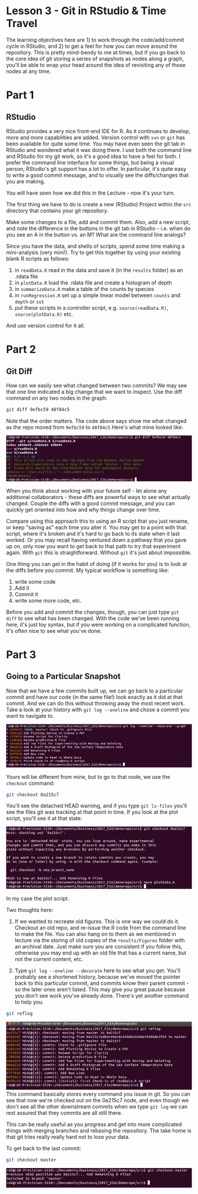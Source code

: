 # Lesson 3 - Git in RStudio & Time Travel



The learning objectives here are 1) to work through the code/add/commit cycle in RStudio, and 2) to get a feel for how you can move around the repository. This is pretty mind-bendy to me at times, but if you go back to the core idea of git storing a series of snapshots as nodes along a graph, you'll be able to wrap your head around the idea of revisiting any of those nodes at any time.

# Part 1
## RStudio
RStudio provides a very nice front-end IDE for R. As it continues to develop, more and more capabilities are added. Version control with ```svn``` or ```git``` has been available for quite some time. You may have even seen the git tab in RStudio and wondered what it was doing there. I use both the command line and RStudio for my git work, so it's a good idea to have a feel for both. I prefer the command line interface for some things, but being a visual person, RStudio's git support has a lot to offer. In particular, it's quite easy to write a good commit message, and to visually see the diffs/changes that you are making.

You will have seen how we did this in the Lecture - now it's your turn. 

The first thing we have to do is create a new (RStudio) Project within the ```src``` directory that contains your git repository. 

Make some changes to a file, add and commit them. Also, add a new script, and note the difference in the buttons in the git tab in RStudio - i.e. when do you see an A in the button vs. an M? What are the command line analogs?

Since you have the data, and shells of scripts, spend some time making a mini-analysis (very mini!). Try to get this together by using your existing blank R scripts as follows:

1. in ```readData.R``` read in the data and save it (in the ```results``` folder) as an .rdata file
2. in ```plotData.R``` load the .rdata file and create a histogram of depth
3. in ```summarizeData.R``` make a table of the counts by species
4. in ```runRegression.R``` set up a simple linear model between ```counts``` and ```depth``` or ```sst```
5. put these scripts in a controller script, e.g. ```source(readData.R)```, ```source(plotData.R)``` etc.

And use version control for it all.

# Part 2
## Git Diff
How can we easily see what changed between two commits? We may see that one line indicated a big change that we want to inspect. Use the diff command on any two nodes in the graph:


```bash
git diff 9efbc59 48f84c5
```

Note that the order matters. The code above says show me what changed as the repo moved from ```9efbc59``` to ```48f84c5``` Here's what mine looked like:


![](images/gitDiff.png)

When you think about working with your future self - let alone any additional collaborators - these diffs are powerful ways to see what actually changed. Couple the diffs with a good commit message, and you can quickly get oriented into how and why things change over time. 

Compare using this approach this to using an R script that you just rename, or keep "saving as" each time you alter it. You may get to a point with that script, where it's broken and it's hard to go back to its state when it last worked. Or you may recall having ventured down a pathway that you gave up on, only _now_ you want to get back to that path to try that experiment again. With ```git``` this is straightforward. Without ```git``` it's just about impossible.

One thing you can get in the habit of doing (if it works for you) is to look at the diffs before you commit. My typical workflow is something like:

1. write some code
2. Add it
3. Commit it
4. write some more code, etc.

Before you add and commit the changes, though, you can just type ```git diff``` to see what has been changed. With the code we've been running here, it's just toy syntax, but if you were working on a complicated function, it's often nice to see what you've done. 

# Part 3
## Going to a Particular Snapshot
Now that we have a few commits built up, we can go back to a particular commit and have our code (in the same file!) look exactly as it did at that commit. And we can do this without throwing away the most recent work. Take a look at your history with ```git log --oneline``` and chose a commit you want to navigate to. 

![](images/gitLogTT.png)

Yours will be different from mine, but to go to that node, we use the ```checkout``` command:


```bash
git checkout 0a215c7
```

You'll see the detached HEAD warning, and if you type ```git ls-files``` you'll see the files git was tracking at that point in time. If you look at the plot script, you'll see it at that state:

![](images/plot0a215c7.png)

In my case the plot script. 

Two thoughts here:

1. If we wanted to recreate old figures. This is one way we could do it. Checkout an old repo, and re-issue the R code from the command line to make the file. You can also hang on to them as we mentioned in lecture via the storing of old copies of the ```results/Figures``` folder with an archival date. Just make sure you are consistent if you follow this, otherwise you may end up with an old file that has a current name, but not the current content, etc.

2. Type ```git log --oneline --decorate``` here to see what you get. You'll probably see a shortened history, because we've moved the pointer back to this particular commit, and commits know their parent commit - so the later ones aren't listed. This may give you great pause because you don't see work you've already done. There's yet another command to help you.


```bash
git reflog
```

![](images/reflog.png)
This command basically stores every command you issue in git. So you can see that now we're checked out on the 0a215c7 node, and even though we don't see all the other downstream commits when we type ```git log``` we can rest assured that they commits are all still there.

This can be really useful as you progress and get into more complicated things with merging branches and rebasing the repository. The take home is that git tries really really hard not to lose your data.

To get back to the last commit:


```bash
git checkout master
```

![](images/reflogMaster.png)


